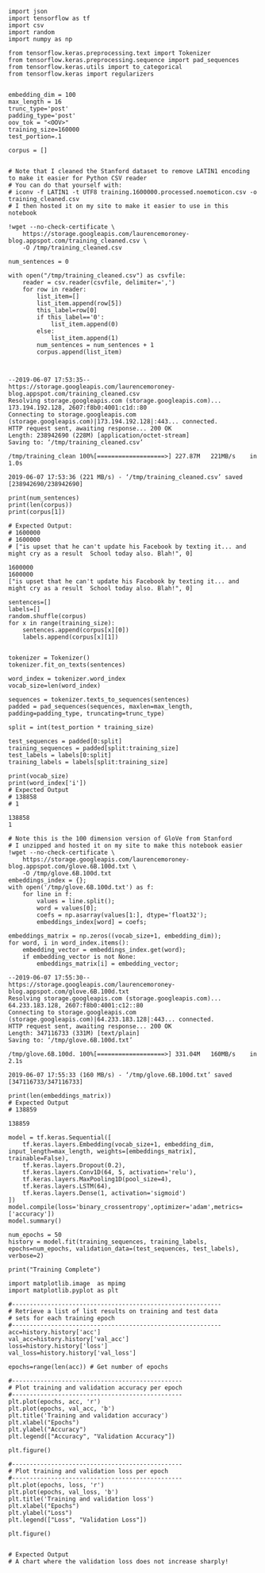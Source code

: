 ```
import json
import tensorflow as tf
import csv
import random
import numpy as np

from tensorflow.keras.preprocessing.text import Tokenizer
from tensorflow.keras.preprocessing.sequence import pad_sequences
from tensorflow.keras.utils import to_categorical
from tensorflow.keras import regularizers


embedding_dim = 100
max_length = 16
trunc_type='post'
padding_type='post'
oov_tok = "<OOV>"
training_size=160000
test_portion=.1

corpus = []

```


```

# Note that I cleaned the Stanford dataset to remove LATIN1 encoding to make it easier for Python CSV reader
# You can do that yourself with:
# iconv -f LATIN1 -t UTF8 training.1600000.processed.noemoticon.csv -o training_cleaned.csv
# I then hosted it on my site to make it easier to use in this notebook

!wget --no-check-certificate \
    https://storage.googleapis.com/laurencemoroney-blog.appspot.com/training_cleaned.csv \
    -O /tmp/training_cleaned.csv

num_sentences = 0

with open("/tmp/training_cleaned.csv") as csvfile:
    reader = csv.reader(csvfile, delimiter=',')
    for row in reader:
        list_item=[]
        list_item.append(row[5])
        this_label=row[0]
        if this_label=='0':
            list_item.append(0)
        else:
            list_item.append(1)
        num_sentences = num_sentences + 1
        corpus.append(list_item)



```

    --2019-06-07 17:53:35--  https://storage.googleapis.com/laurencemoroney-blog.appspot.com/training_cleaned.csv
    Resolving storage.googleapis.com (storage.googleapis.com)... 173.194.192.128, 2607:f8b0:4001:c1d::80
    Connecting to storage.googleapis.com (storage.googleapis.com)|173.194.192.128|:443... connected.
    HTTP request sent, awaiting response... 200 OK
    Length: 238942690 (228M) [application/octet-stream]
    Saving to: ‘/tmp/training_cleaned.csv’
    
    /tmp/training_clean 100%[===================>] 227.87M   221MB/s    in 1.0s    
    
    2019-06-07 17:53:36 (221 MB/s) - ‘/tmp/training_cleaned.csv’ saved [238942690/238942690]
    



```
print(num_sentences)
print(len(corpus))
print(corpus[1])

# Expected Output:
# 1600000
# 1600000
# ["is upset that he can't update his Facebook by texting it... and might cry as a result  School today also. Blah!", 0]
```

    1600000
    1600000
    ["is upset that he can't update his Facebook by texting it... and might cry as a result  School today also. Blah!", 0]



```
sentences=[]
labels=[]
random.shuffle(corpus)
for x in range(training_size):
    sentences.append(corpus[x][0])
    labels.append(corpus[x][1])


tokenizer = Tokenizer()
tokenizer.fit_on_texts(sentences)

word_index = tokenizer.word_index
vocab_size=len(word_index)

sequences = tokenizer.texts_to_sequences(sentences)
padded = pad_sequences(sequences, maxlen=max_length, padding=padding_type, truncating=trunc_type)

split = int(test_portion * training_size)

test_sequences = padded[0:split]
training_sequences = padded[split:training_size]
test_labels = labels[0:split]
training_labels = labels[split:training_size]
```


```
print(vocab_size)
print(word_index['i'])
# Expected Output
# 138858
# 1
```

    138858
    1



```
# Note this is the 100 dimension version of GloVe from Stanford
# I unzipped and hosted it on my site to make this notebook easier
!wget --no-check-certificate \
    https://storage.googleapis.com/laurencemoroney-blog.appspot.com/glove.6B.100d.txt \
    -O /tmp/glove.6B.100d.txt
embeddings_index = {};
with open('/tmp/glove.6B.100d.txt') as f:
    for line in f:
        values = line.split();
        word = values[0];
        coefs = np.asarray(values[1:], dtype='float32');
        embeddings_index[word] = coefs;

embeddings_matrix = np.zeros((vocab_size+1, embedding_dim));
for word, i in word_index.items():
    embedding_vector = embeddings_index.get(word);
    if embedding_vector is not None:
        embeddings_matrix[i] = embedding_vector;
```

    --2019-06-07 17:55:30--  https://storage.googleapis.com/laurencemoroney-blog.appspot.com/glove.6B.100d.txt
    Resolving storage.googleapis.com (storage.googleapis.com)... 64.233.183.128, 2607:f8b0:4001:c12::80
    Connecting to storage.googleapis.com (storage.googleapis.com)|64.233.183.128|:443... connected.
    HTTP request sent, awaiting response... 200 OK
    Length: 347116733 (331M) [text/plain]
    Saving to: ‘/tmp/glove.6B.100d.txt’
    
    /tmp/glove.6B.100d. 100%[===================>] 331.04M   160MB/s    in 2.1s    
    
    2019-06-07 17:55:33 (160 MB/s) - ‘/tmp/glove.6B.100d.txt’ saved [347116733/347116733]
    



```
print(len(embeddings_matrix))
# Expected Output
# 138859
```

    138859



```
model = tf.keras.Sequential([
    tf.keras.layers.Embedding(vocab_size+1, embedding_dim, input_length=max_length, weights=[embeddings_matrix], trainable=False),
    tf.keras.layers.Dropout(0.2),
    tf.keras.layers.Conv1D(64, 5, activation='relu'),
    tf.keras.layers.MaxPooling1D(pool_size=4),
    tf.keras.layers.LSTM(64),
    tf.keras.layers.Dense(1, activation='sigmoid')
])
model.compile(loss='binary_crossentropy',optimizer='adam',metrics=['accuracy'])
model.summary()

num_epochs = 50
history = model.fit(training_sequences, training_labels, epochs=num_epochs, validation_data=(test_sequences, test_labels), verbose=2)

print("Training Complete")

```


```
import matplotlib.image  as mpimg
import matplotlib.pyplot as plt

#-----------------------------------------------------------
# Retrieve a list of list results on training and test data
# sets for each training epoch
#-----------------------------------------------------------
acc=history.history['acc']
val_acc=history.history['val_acc']
loss=history.history['loss']
val_loss=history.history['val_loss']

epochs=range(len(acc)) # Get number of epochs

#------------------------------------------------
# Plot training and validation accuracy per epoch
#------------------------------------------------
plt.plot(epochs, acc, 'r')
plt.plot(epochs, val_acc, 'b')
plt.title('Training and validation accuracy')
plt.xlabel("Epochs")
plt.ylabel("Accuracy")
plt.legend(["Accuracy", "Validation Accuracy"])

plt.figure()

#------------------------------------------------
# Plot training and validation loss per epoch
#------------------------------------------------
plt.plot(epochs, loss, 'r')
plt.plot(epochs, val_loss, 'b')
plt.title('Training and validation loss')
plt.xlabel("Epochs")
plt.ylabel("Loss")
plt.legend(["Loss", "Validation Loss"])

plt.figure()


# Expected Output
# A chart where the validation loss does not increase sharply!
```
